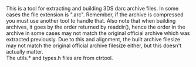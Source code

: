 This is a tool for extracting and building 3DS darc archive files. In some cases the file extension is ".arc". Remember, if the archive is compressed you must use another tool to handle that. Also note that when building archives, it goes by the order returned by readdir(), hence the order in the archive in some cases may not match the original official archive which was extracted previously. Due to this and alignment, the built archive filesize may not match the original official archive filesize either, but this doesn't actually matter.  
The utils.* and types.h files are from ctrtool.

